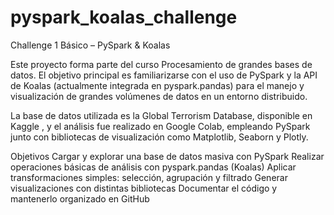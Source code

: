 # pyspark_koalas_challenge
Challenge 1 Básico – PySpark &amp; Koalas

Este proyecto forma parte del curso Procesamiento de grandes bases de datos.
El objetivo principal es familiarizarse con el uso de PySpark y la API de Koalas (actualmente integrada en pyspark.pandas) para el manejo y visualización de grandes volúmenes de datos en un entorno distribuido.

La base de datos utilizada es la Global Terrorism Database, disponible en Kaggle
, y el análisis fue realizado en Google Colab, empleando PySpark junto con bibliotecas de visualización como Matplotlib, Seaborn y Plotly.

Objetivos
Cargar y explorar una base de datos masiva con PySpark
Realizar operaciones básicas de análisis con pyspark.pandas (Koalas)
Aplicar transformaciones simples: selección, agrupación y filtrado
Generar visualizaciones con distintas bibliotecas
Documentar el código y mantenerlo organizado en GitHub
